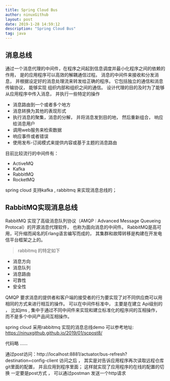 ```yaml
---
title: Spring Cloud Bus
author: ninuxGithub
layout: post
date: 2019-1-28 14:59:12
description: "Spring Cloud Bus"
tag: java
---
```

      

## 消息总线
   通过一个消息代理的中间件，在程序之间起到信息调度并最小化程序之间的依赖的作用， 是的应用程序可以高效的解耦通信过程。
消息的中间件来接收和分发消息， 并根据设定好的消息处理流来转发给正确的程序。 它包括独立的通信和消息传输协议， 能够实现
组织内部和组织之间的通信。 设计代理的目的及时为了能够从应用程序中传入消息， 并执行一些特定的操作
 * 消息路由到一个或者多个地方
 * 消息转换为其他的表现形式
 * 执行消息的聚集，消息的分解， 并将消息发到目的地， 然后重新组合， 响应给消息用户
 * 调用web服务来检索数据
 * 响应事件或者错误
 * 使用发布-订阅模式来提供内容或基于主题的消息路由
 
 目前比较流行的中间件有：
 * ActiveMQ
 * Kafka
 * RabbitMQ
 * RocketMQ
 
 spring cloud 支持kafka , rabbitmq 来实现消息总线的；
 
 
 
## RabbitMQ实现消息总线
  RabbitMQ 实现了高级消息队列协议（AMQP : Advanced Message Queueing Protocal）的开源消息代理软件， 也称为面向消息的中间件。
  RabbitMQ是高可用，可升缩而闻名的Erlang语言编写而成的， 其集群和故障转移是构建在开发电信平台框架之上的。 
  
  > rabbitmq 的特定如下
  * 消息方向
  * 消息队列
  * 消息路由
  * 可靠性
  * 安全性
  
  QMQP 要求消息的提供者和客户端的接受者的行为要实现了对不同供应商可以用相同的方式来进行相互的操作。 可以在中间件标准中， 主要是在建立
  Api级别的 ， 比如jms , 集中于通过不同中间件来实现和建立标准化的程序间的互相操作， 而不是多个中间产品间互相操作。
 

 spring cloud 采用rabbitmq 实现的消息总线demo 可以参考地址:  https://ninuxgithub.github.io/2019/01/scpost8/
  
 代码略 ......
 
 通过post访问：http://localhost:8881/actuator/bus-refresh?destination=config-client
 访问之后 ， 其实是对告诉应用程序再次读取远程仓库git里面的配置， 并且应用到程序里面； 这样就实现了应用程序的在线的配置的切换
 一定要是post方式 ， 可以通过postman 发送一个http请求
 
  